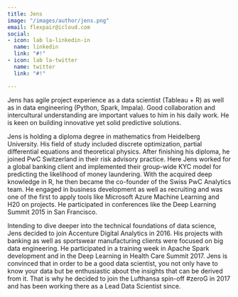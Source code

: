 ```yaml
---
title: Jens
image: "/images/author/jens.png"
email: flexpair@icloud.com
social:
- icon: lab la-linkedin-in
  name: linkedin
  link: "#!"
- icon: lab la-twitter
  name: twitter
  link: "#!"

---
```


Jens has agile project experience as a data scientist (Tableau + R) as well as in data engineering (Python, Spark, Impala). Good collaboration and intercultural understanding are important values to him in his daily work. He is keen on building innovative yet solid predictive solutions.

Jens is holding a diploma degree in mathematics from Heidelberg University. His field of study included discrete optimization, partial differential equations and theoretical physics. After finishing his diploma, he joined PwC Switzerland in their risk advisory practice. Here Jens worked for a global banking client and implemented their group-wide KYC model for predicting the likelihood of money laundering. With the acquired deep knowledge in R, he then became the co-founder of the Swiss PwC Analytics team. He engaged in business development as well as recruiting and was one of the first to apply tools like Microsoft Azure Machine Learning and H20 on projects. He participated in conferences like the Deep Learning Summit 2015 in San Francisco.

Intending to dive deeper into the technical foundations of data science, Jens decided to join Accenture Digital Analytics in 2016. His projects with banking as well as sportswear manufacturing clients were focused on big data engineering. He participated in a training week in Apache Spark development and in the Deep Learning in Health Care Summit 2017. Jens is convinced that in order to be a good data scientist, you not only have to know your data but be enthusiastic about the insights that can be derived from it. That is why he decided to join the Lufthansa spin-off #zeroG in 2017 and has been working there as a Lead Data Scientist since.